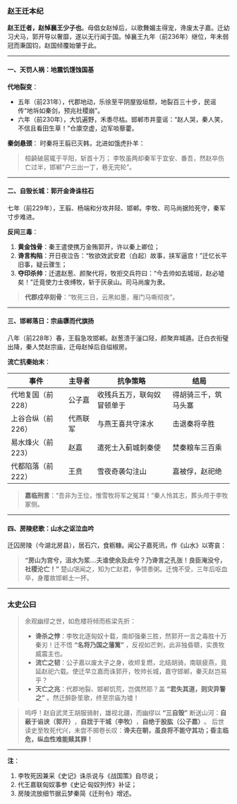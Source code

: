 ### **赵王迁本纪**

**赵王迁者，赵悼襄王少子也**。母倡女赵悼后，以歌舞媚主得宠，谗废太子嘉。迁幼习犬马，郭开导以奢靡，遂以无行闻于国。悼襄王九年（前236年）继位，年未弱冠而秉国钧，赵国倾覆始肇于此。

------

#### **一、天罚人祸：地震饥馑蚀国基**

**代地裂变**：

- 五年（前231年），代郡地动，乐徐至平阴屋毁垣颓，地裂百三十步，民谣传“地坼如秦剑，预兆社稷崩”。
- 六年（前230年），大饥遍野，禾黍尽枯。邯郸市井童谣：“赵人哭，秦人笑，不信且看田生草！”仓廪空虚，边军啖藜藿。

**秦剑悬颈**：
 时秦将王翦已灭韩，北进如饿虎扑羊：

> 桓齮破扈辄于平阳，斩首十万；
>  李牧虽两却秦军于宜安、番吾，然赵卒伤亡过半，邯郸“户三出一丁，巷无完轮”。

------

#### **二、自毁长城：郭开金谗诛柱石**

七年（前229年），王翦、杨端和分攻井陉、邯郸。李牧、司马尚据险死守，秦军寸步难进。

**反间三毒**：

1. **黄金蚀骨**：秦王遣使携万金贿郭开，许以秦上卿位；
2. **谗言构陷**：开日夜泣告：“牧欲效武安君（白起）故事，挟军逼宫！”迁忆长平旧事，疑云骤生；
3. **夺印杀帅**：迁遣赵葱、颜聚代将，牧拒交兵符曰：“今去帅如去城垣，赵必墟矣！”迁竟使力士夜缚牧，斩于灰泉山。司马尚废为隶。

> **代郡戍卒刻骨**：“牧死三日，云黑如墨，雁门马嘶彻夜”。

------

#### **三、邯郸落日：宗庙隳而代旗扬**

八年（前228年）春，王翦急攻邯郸。赵葱溃于滏口陉，颜聚弃城遁。迁白衣衔璧出降，秦人焚赵宗庙，迁母赵悼后自缢椒房。

**流亡抗秦始末**：

| **事件**          | **主导者** | **抗争策略**               | **结局**             |
| ----------------- | ---------- | -------------------------- | -------------------- |
| 代地复国（前228） | 公子嘉     | 收残兵五万，联匈奴冒顿单于 | 得胡骑三千，筑马头塞 |
| 上谷合纵（前226） | 代燕联军   | 与燕王喜共守涞水           | 击退秦将辛胜         |
| 易水烽火（前223） | 赵嘉       | 遣死士入蓟城刺秦使         | 焚秦粮车三百乘       |
| 代都陷落（前222） | 王贲       | 雪夜奇袭勾注山             | 嘉被俘，赵祀绝       |

> **嘉临刑言**：“吾非为王位，惟雪牧将军之冤耳！”秦人怜其志，葬头颅于李牧冢侧。

------

#### **四、房陵悲歌：山水之讴泣血吟**

迁囚房陵（今湖北房县），居石穴，食粝糠。闻公子嘉死讯，作《山水》以寄哀：

> **“房山为宫兮，沮水为浆...夫谁使余及此兮？乃谗言之孔张！良臣淹没兮，社稷沦亡！”**
>  楚山氓闻之，知为亡赵君，争馈黍粥。迁愧不受，三年后呕血卒，身覆故邯郸土一抔。

------

### **太史公曰**

> 余观幽缪之世，如危楼将倾而栋梁先折：
>
> - **谗杀之悖**：李牧北逐匈奴十载，南却强秦三胜，然郭开一言之毒胜十万秦刃！迁不悟 **“名将乃国之藩篱”** ，反视如芒刺，此非独昏聩，实畏牧威震主也。
> - **流亡之韧**：公子嘉以废太子之身，收烬复燃，北结胡骑，南联疲燕，竟延赵祀六载。使迁早立嘉而诛郭开，牧帅长城，嘉守邯郸，秦灭赵岂易乎？
> - **天亡之兆**：代郡地裂、邯郸饥荒，岂偶然耶？盖 **“君失其道，则灾异警之”** 。然迁醉卧笙歌，终至宗庙为墟！

> 呜呼！赵自武灵王胡服骑射，雄视北疆，而幽缪以 **“三自毁”** 断送山河：
>  ​**​自蔽于谄谀（郭开）​**​，​**​自戕于干城（李牧）​**​，​**​自绝于股肱（公子嘉）​**​。
>  后世读史至牧死代兴，未尝不掷卷长叹：​**​谗夫在朝，虽良将不能守其功；昏主临危，纵血性难能赎其罪！​**​

------

**注**：

1. 李牧死因兼采《史记》诛杀说与《战国策》自尽说；
2. 代王嘉联匈奴事参《史记·匈奴列传》补证；
3. 房陵流放细节据云梦秦简《迁刑令》增述。